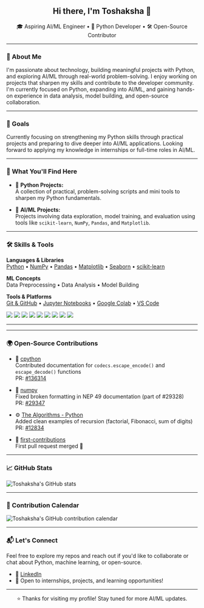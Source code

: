 <h2 align="center">Hi there, I'm Toshaksha 👋</h2>

<p align="center">
  🎓 Aspiring AI/ML Engineer • 🐍 Python Developer • 🛠️ Open-Source Contributor
</p>

---

### 🧠 About Me

I'm passionate about technology, building meaningful projects with Python, and exploring AI/ML through real-world problem-solving. I enjoy working on projects that sharpen my skills and contribute to the developer community. I'm currently focused on Python, expanding into AI/ML, and gaining hands-on experience in data analysis, model building, and open-source collaboration.

---

### 🎯 Goals

Currently focusing on strengthening my Python skills through practical projects and preparing to dive deeper into AI/ML applications. Looking forward to applying my knowledge in internships or full-time roles in AI/ML.

---

### 🧰 What You'll Find Here

- 🐍 **Python Projects:**  
  A collection of practical, problem-solving scripts and mini tools to sharpen my Python fundamentals.

- 🤖 **AI/ML Projects:**  
  Projects involving data exploration, model training, and evaluation using tools like `scikit-learn`, `NumPy`, `Pandas`, and `Matplotlib`.

---

### 🛠️ Skills & Tools

**Languages & Libraries**  
[Python](https://www.python.org/) • [NumPy](https://numpy.org/) • [Pandas](https://pandas.pydata.org/) • [Matplotlib](https://matplotlib.org/) • [Seaborn](https://seaborn.pydata.org/) • [scikit-learn](https://scikit-learn.org/)

**ML Concepts**  
Data Preprocessing • Data Analysis • Model Building

**Tools & Platforms**  
[Git & GitHub](https://github.com/) • [Jupyter Notebooks](https://jupyter.org/) • [Google Colab](https://colab.research.google.com/) • [VS Code](https://code.visualstudio.com/)

<p align="left">
  <img src="https://img.shields.io/badge/-Python-3776AB?style=flat-square&logo=python&logoColor=white" />
  <img src="https://img.shields.io/badge/-NumPy-013243?style=flat-square&logo=numpy" />
  <img src="https://img.shields.io/badge/-Pandas-150458?style=flat-square&logo=pandas" />
  <img src="https://img.shields.io/badge/-Matplotlib-11557C?style=flat-square&logo=matplotlib" />
  <img src="https://img.shields.io/badge/-Seaborn-9A8BA5?style=flat-square" />
  <img src="https://img.shields.io/badge/-Jupyter-F37626?style=flat-square&logo=jupyter" />
  <img src="https://img.shields.io/badge/-Colab-F9AB00?style=flat-square&logo=google-colab" />
  <img src="https://img.shields.io/badge/-Git-F05032?style=flat-square&logo=git" />
  <img src="https://img.shields.io/badge/-VS%20Code-007ACC?style=flat-square&logo=visual-studio-code" />
</p>


---

<!--
### 🚀 Notable Projects

- [Project Name](repo-link) — Short description of what makes it stand out or what skills it showcases.
- [Project Name](repo-link) — Short description.
-->

---

### 🌍 Open-Source Contributions

- 🐍 [cpython](https://github.com/python/cpython)  
  Contributed documentation for `codecs.escape_encode()` and `escape_decode()` functions  
  PR: [#136314](https://github.com/python/cpython/pull/136314) 

- 🔢 [numpy](https://github.com/numpy/numpy)  
  Fixed broken formatting in NEP 49 documentation (part of #29328)  
  PR: [#29347](https://github.com/numpy/numpy/pull/29347) 

- ⚙️ [The Algorithms - Python](https://github.com/TheAlgorithms/Python)  
  Added clean examples of recursion (factorial, Fibonacci, sum of digits)  
  PR: [#12834](https://github.com/TheAlgorithms/Python/pull/12834) 

- 🌱 [first-contributions](https://github.com/firstcontributions/first-contributions)  
  First pull request merged 🎉

---

### 📈 GitHub Stats

![Toshaksha's GitHub stats](https://github-readme-stats.vercel.app/api?username=toshaksha&show_icons=true&theme=radical&include_all_commits=true&count_private=true)

---

### 📅 Contribution Calendar

![Toshaksha's GitHub contribution calendar](https://github-readme-activity-graph.vercel.app/graph?username=toshaksha&theme=github)

---

### 📬 Let's Connect

Feel free to explore my repos and reach out if you'd like to collaborate or chat about Python, machine learning, or open-source.

- 💼 [LinkedIn](https://www.linkedin.com/in/toshaksha/)   
- 📨 Open to internships, projects, and learning opportunities!

---

<p align="center">⭐️ Thanks for visiting my profile! Stay tuned for more AI/ML updates.</p>


